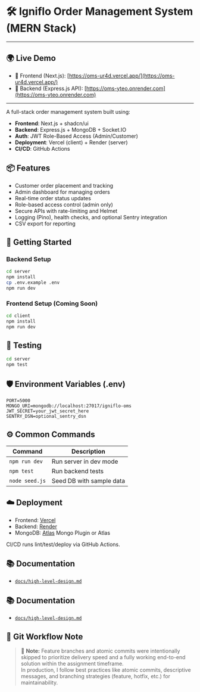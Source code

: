 # 🛠️ Igniflo Order Management System (MERN Stack)

---

## 🌍 Live Demo

- 🔗 Frontend (Next.js): [https://oms-ur4d.vercel.app/](https://oms-ur4d.vercel.app/)
- 🔗 Backend (Express.js API): [https://oms-yteo.onrender.com](https://oms-yteo.onrender.com)

---

A full-stack order management system built using:

- **Frontend**: Next.js + shadcn/ui
- **Backend**: Express.js + MongoDB + Socket.IO
- **Auth**: JWT Role-Based Access (Admin/Customer)
- **Deployment**: Vercel (client) + Render (server)
- **CI/CD**: GitHub Actions

## 📦 Features

- Customer order placement and tracking
- Admin dashboard for managing orders
- Real-time order status updates
- Role-based access control (admin only)
- Secure APIs with rate-limiting and Helmet
- Logging (Pino), health checks, and optional Sentry integration
- CSV export for reporting

## 🚀 Getting Started

### Backend Setup

```bash
cd server
npm install
cp .env.example .env
npm run dev
```

### Frontend Setup (Coming Soon)

```bash
cd client
npm install
npm run dev
```

## 🧪 Testing

```bash
cd server
npm test
```

## 🛡️ Environment Variables (.env)

```env
PORT=5000
MONGO_URI=mongodb://localhost:27017/igniflo-oms
JWT_SECRET=your_jwt_secret_here
SENTRY_DSN=optional_sentry_dsn
```

## ⚙️ Common Commands

| Command             | Description              |
|---------------------|--------------------------|
| `npm run dev`       | Run server in dev mode   |
| `npm test`          | Run backend tests        |
| `node seed.js`      | Seed DB with sample data |

## ☁️ Deployment

- Frontend: [Vercel](https://vercel.com)
- Backend: [Render](https://render.com/)
- MongoDB: [Atlas](https://www.mongodb.com/cloud/atlas) Mongo Plugin or Atlas

CI/CD runs lint/test/deploy via GitHub Actions.

## 📚 Documentation

- [`docs/high-level-design.md`](./docs/high-level-design.md)

## 📚 Documentation

- [`docs/high-level-design.md`](./docs/high-level-design.md)

## 🧠 Git Workflow Note

> 🔧 **Note:** Feature branches and atomic commits were intentionally skipped to prioritize delivery speed and a fully working end-to-end solution within the assignment timeframe.  
> In production, I follow best practices like atomic commits, descriptive messages, and branching strategies (feature, hotfix, etc.) for maintainability.
